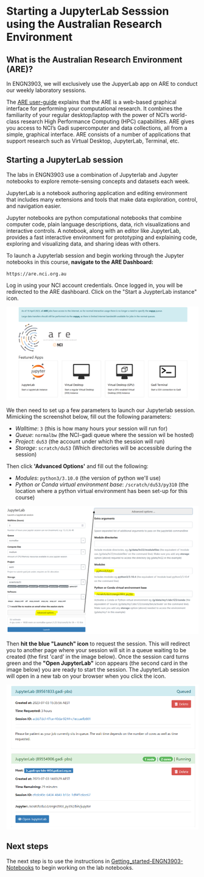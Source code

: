 # Starting a JupyterLab Sesssion using the Australian Research Environment

## What is the Australian Research Environment (ARE)?
In ENGN3903, we will exclusively use the JupyerLab app on ARE to conduct our weekly laboratory sessions.

The [ARE user-guide](https://opus.nci.org.au/display/Help/ARE+User+Guide) explains that the ARE is a web-based graphical interface for performing your computational research. It combines the familiarity of your regular desktop/laptop with the power of NCI’s world-class research High Performance Computing (HPC) capabilities. ARE gives you access to NCI’s Gadi supercomputer and data collections, all from a simple, graphical interface. ARE consists of a number of applications that support research such as Virtual Desktop, JupyterLab, Terminal, etc.

## Starting a JupyterLab session

The labs in ENGN3903 use a combination of Jupyterlab and Jupyter notebooks to explore remote-sensing concepts and datasets each week.

JupyterLab is a notebook authoring application and editing environment that includes many extensions and tools that make data exploration, control, and navigation easier.

Jupyter notebooks are python computational notebooks that combine computer code, plain language descriptions, data, rich visualizations and interactive controls. A notebook, along with an editor like JupyterLab, provides a fast interactive environment for prototyping and explaining code, exploring and visualizing data, and sharing ideas with others.

To launch a Jupyterlab session and begin working through the Jupyter notebooks in this course, **navigate to the ARE Dashboard:**

    https://are.nci.org.au

Log in using your NCI account credentials. Once logged in, you will be redirected to the ARE dashboard. Click on the "Start a JuypterLab instance" icon. 

![ARE_dashboard](/figures/ARE_dashboard.PNG)

We then need to set up a few parameters to launch our Jupyterlab session. Mimicking the screenshot below, fill out the following parameters:
* _Walltime_: `3` (this is how many hours your session will run for)
* _Queue_: `normalbw` (the NCI-gadi queue where the session wil be hosted)
* _Project_: `du53` (the account under which the session will run)
* _Storage_: `scratch/du53` (Which directories will be accessible during the session)

Then click **'Advanced Options'** and fill out the following:
 * _Modules_: `python3/3.10.0` (the version of python we'll use)
 * _Python or Conda virtual environment base_: `/scratch/du53/py310` (the location where a python virtual environment has been set-up for this course)

![ARE_dashboard](/figures/Launch_jupyterlab.PNG)

Then **hit the blue "Launch" icon** to request the session.  This will redirect you to another page where your session will sit in a queue waiting to be created (the first 'card' in the image below). Once the session card turns green and the **"Open JupyterLab"** icon appears (the second card in the image below) you are ready to start the session.  The JupyterLab session will open in a new tab on your browser when you click the icon. 

![Waiting_to_launch](figures/Waiting_to_launch.PNG)

## Next steps
The next step is to use the instructions in [Getting_started-ENGN3903-Notebooks](3_Getting_started-ENGN3903-Notebooks.md) to begin working on the lab notebooks.